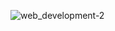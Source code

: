 ![web_development-2](https://user-images.githubusercontent.com/67068215/126054519-42d05b2f-75aa-4e99-af8b-84ee6aecbed0.png)

